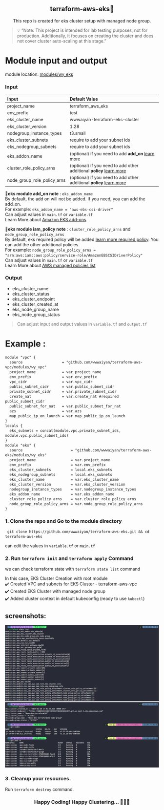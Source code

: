 <h2 align="center">terraform-aws-eks🚀</h2>
<p align="center">This repo is created for eks cluster setup with managed node group.  </p>

>💡 “Note: This project is intended for lab testing purposes, not for production. Additionally, it focuses on creating the cluster and does not cover cluster auto-scaling at this stage.”   


# Module input and output  
module location: [modules/wy_eks](modules/wy_eks)
### Input

| Input                   | Default Value                                            |
| :---------------------- | :------------------------------------------------------- |
| project_name            | terraform_aws_eks                                        |
| env_prefix              | test                                                     |
| eks_cluster_name        | wwwaiyan-terraform-eks-cluster                           |
| eks_cluster_version     | 1.28                                                     |
| nodegroup_instance_types | t3.small                                                |
| eks_cluster_subnets      | require to add your subnet ids                          |
| eks_nodegroup_subnets    | require to add your subnet ids                          |
| eks_addon_name           | (optional) if you need to add **add_on** [learn more](https://docs.aws.amazon.com/eks/latest/userguide/eks-add-ons.html) |
| cluster_role_policy_arns |(optional) if you need to add other additional **policy** [learn more](https://docs.aws.amazon.com/aws-managed-policy/latest/reference/policy-list.html)|
| node_group_role_policy_arns |(optional) if you need to add other additional **policy** [learn more](https://docs.aws.amazon.com/aws-managed-policy/latest/reference/policy-list.html)|  

**📝eks module add_on note** : `eks_addon_name`  
By default, the add on will not be added. If you need, you can add the add_on.  
For example: `eks_addon_name = "aws-ebs-csi-driver"`  
Can adjust values in `main.tf` or `variable.tf`  
Learn More about [Amazon EKS add-ons](https://docs.aws.amazon.com/eks/latest/userguide/eks-add-ons.html)  

**📝eks module iam_policy note** : `cluster_role_policy_arns` and `node_group_role_policy_arns`     
By default, eks  required policy will be added [learn more  required policy](https://docs.aws.amazon.com/eks/latest/userguide/using-service-linked-roles.html). You can add the other additional policies.    
For example: `node_group_role_policy_arns = "arn:aws:iam::aws:policy/service-role/AmazonEBSCSIDriverPolicy"`  
Can adjust values in `main.tf` or `variable.tf`  
Learn More about [AWS managed policies list](https://docs.aws.amazon.com/aws-managed-policy/latest/reference/policy-list.html)

### Output
 - eks_cluster_name
 - eks_cluster_status
 - eks_cluster_endpoint
 - eks_cluster_created_at
 - eks_node_group_name
 - eks_node_group_status  
> Can adjust input and output values in `variable.tf` and `output.tf`

# Example :
```hcl
module "vpc" {
  source                  = "github.com/wwwaiyan/terraform-aws-vpc/modules/wy_vpc"
  project_name            = var.project_name
  env_prefix              = var.env_prefix
  vpc_cidr                = var.vpc_cidr
  public_subnet_cidr      = var.public_subnet_cidr
  private_subnet_cidr     = var.private_subnet_cidr
  create_nat              = var.create_nat #required public_subnet_cidr
  public_subnet_for_nat   = var.public_subnet_for_nat
  azs                     = var.azs
  map_public_ip_on_launch = var.map_public_ip_on_launch
}
locals {
  eks_subnets = concat(module.vpc.private_subnet_ids, module.vpc.public_subnet_ids)
}
module "eks" {
  source                      = "github.com/wwwaiyan/terraform-aws-eks/modules/wy_eks"
  project_name                = var.project_name
  env_prefix                  = var.env_prefix
  eks_cluster_subnets         = local.eks_subnets
  eks_nodegroup_subnets       = local.eks_subnets
  eks_cluster_name            = var.eks_cluster_name
  eks_cluster_version         = var.eks_cluster_version
  nodegroup_instance_types    = var.nodegroup_instance_types
  eks_addon_name              = var.eks_addon_name
  cluster_role_policy_arns    = var.cluster_role_policy_arns
  node_group_role_policy_arns = var.node_group_role_policy_arns
}
```  
### 1. Clone the repo and Go to the module directory 
```
 git clone https://github.com/wwwaiyan/terraform-aws-eks.git && cd terraform-aws-eks
```  
can edit the values in `variable.tf` or `main.tf`  
### 2. Run `terraform init` and `terraform apply` Command  
we can check terraform state with `terraform state list` command  

In this case, EKS Cluster Creation with root module  
✔️ Created VPC and subnets for EKS Cluster - [terraform-aws-vpc](https://github.com/wwwaiyan/terraform-aws-vpc)  
✔️ Created EKS Cluster with managed node group  
✔️ Added cluster context in default kubeconfig (ready to use `kubectl`)

## screenshots: 

![image](./screenshots/eks-terraform-state-list.png)  
![image](./screenshots/eks_terraform-output_kubectl.png)  

### 3. Cleanup your resources.  
Run `terraform destroy` command.  

<H3 align="center">Happy Coding! Happy Clustering... 🌟🚀😊</H3>